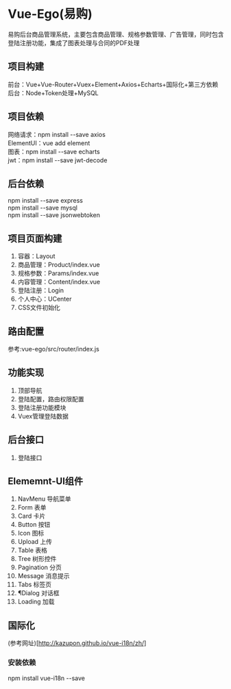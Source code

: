 # Vue-Ego(易购)
易购后台商品管理系统，主要包含商品管理、规格参数管理、广告管理，同时包含登陆注册功能，集成了图表处理与合同的PDF处理

## 项目构建
前台：Vue+Vue-Router+Vuex+Element+Axios+Echarts+国际化+第三方依赖
后台：Node+Token处理+MySQL

## 项目依赖
网络请求：npm install --save axios <br>
ElementUI：vue add element <br>
图表：npm install --save echarts <br>
jwt：npm install --save jwt-decode <br>

## 后台依赖
npm install --save express<br>
npm install --save mysql<br>
npm install --save jsonwebtoken<br>

## 项目页面构建
1. 容器：Layout
2. 商品管理：Product/index.vue
3. 规格参数：Params/index.vue
4. 内容管理：Content/index.vue
5. 登陆注册：Login
6. 个人中心：UCenter
7. CSS文件初始化

## 路由配置
参考:vue-ego/src/router/index.js

## 功能实现
1. 顶部导航
2. 登陆配置，路由权限配置
3. 登陆注册功能模块
4. Vuex管理登陆数据

## 后台接口
1. 登陆接口

## Elememnt-UI组件
1. NavMenu 导航菜单
2. Form 表单
3. Card 卡片
4. Button 按钮
5. Icon 图标
6. Upload 上传
7. Table 表格
8. Tree 树形控件
9. Pagination 分页
10. Message 消息提示
11. Tabs 标签页
12. ¶Dialog 对话框
13. Loading 加载

## 国际化
(参考网址)[http://kazupon.github.io/vue-i18n/zh/]
### 安装依赖
npm install vue-i18n --save

